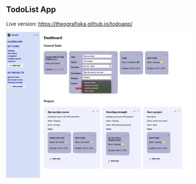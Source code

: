 ## TodoList App

Live version: https://theografiska.github.io/todoapp/

![App Screenshot](src/assets/TodoList_screenshot.png)

